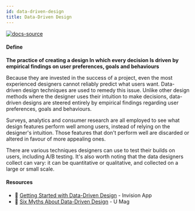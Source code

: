 ```yaml
---
id: data-driven-design
title: Data-Driven Design
---
```


[![docs-source](https://img.shields.io/badge/SRC-UX%20Companion-blue)](https://play.google.com/store/apps/details?id=com.cyberduck.uxcompanion)

#### Define

**The practice of creating a design In which every decision Is driven by empirical findings on user preferences, goals and behaviours**

Because they are invested in the success of a project, even the most experienced designers cannot reliably predict what users want. Data- driven design techniques are used to remedy this issue. Unlike other design methods where the designer uses their intuition to make decisions, data-driven designs are steered entirely by empirical findings regarding user preferences, goals and behaviours.

Surveys, analytics and consumer research are all employed to see what design features perform well among users, instead of relying on the designer's intuition. Those features that don't perform well are discarded or altered in favour of more appealing ones.

There are various techniques designers can use to test their builds on users, including A/B testing. It's also worth noting that the data designers collect can vary: it can be quantitative or qualitative, and collected on a large or small scale.

#### Resources

* 📃 [Getting Started with Data-Driven Design](https://www.invisionapp.com/blog/data-driven-design/) - Invision App
* 📃 [Six Myths About Data-Driven Design](https://uxmag.com/articles/six-myths-about-data-driven-design) - U Mag